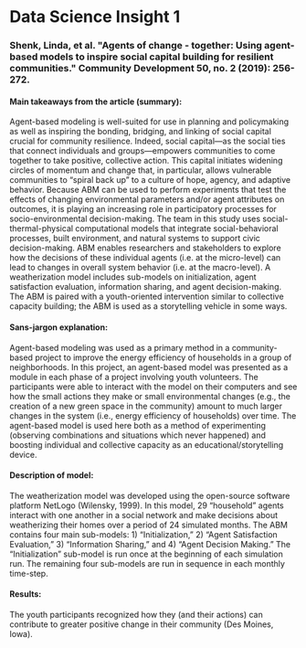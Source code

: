# Data Science Insight 1

### Shenk, Linda, et al. "Agents of change - together: Using agent-based models to inspire social capital building for resilient communities." Community Development 50, no. 2 (2019): 256-272.

#### Main takeaways from the article (summary):

Agent-based modeling is well-suited for use in planning and policymaking as well as inspiring the bonding, bridging, and linking of social capital crucial for community resilience. Indeed, social capital—as the social ties that connect individuals and groups—empowers communities to come together to take positive, collective action. This capital initiates widening circles of momentum and change that, in particular, allows vulnerable communities to “spiral back up” to a culture of hope, agency, and adaptive behavior. Because ABM can be used to perform experiments that test the effects of changing environmental parameters and/or agent attributes on outcomes, it is playing an increasing role in participatory processes for socio-environmental decision-making. The team in this study uses social-thermal-physical computational models that integrate social-behavioral processes, built environment, and natural systems to support civic decision-making. ABM enables researchers and stakeholders to explore how the decisions of these individual agents (i.e. at the micro-level) can lead to changes in overall system behavior (i.e. at the macro-level). A weatherization model includes sub-models on initialization, agent satisfaction evaluation, information sharing, and agent decision-making. The ABM is paired with a youth-oriented intervention similar to collective capacity building; the ABM is used as a storytelling vehicle in some ways.

#### Sans-jargon explanation:

Agent-based modeling was used as a primary method in a community-based project to improve the energy efficiency of households in a group of neighborhoods. In this project, an agent-based model was presented as a module in each phase of a project involving youth volunteers. The participants were able to interact with the model on their computers and see how the small actions they make or small environmental changes (e.g., the creation of a new green space in the community) amount to much larger changes in the system (i.e., energy efficiency of households) over time. The agent-based model is used here both as a method of experimenting (observing combinations and situations which never happened) and boosting individual and collective capacity as an educational/storytelling device.

#### Description of model:

The weatherization model was developed using the open-source software platform NetLogo (Wilensky, 1999). In this model, 29 “household” agents interact with one another in a social network and make decisions about weatherizing their homes over a period of 24 simulated months. The ABM contains four main sub-models: 1) “Initialization,” 2) “Agent Satisfaction Evaluation,” 3) “Information Sharing,” and 4) “Agent Decision Making.” The “Initialization” sub-model is run once at the beginning of each simulation run. The remaining four sub-models are run in sequence in each monthly time-step.

#### Results:

The youth participants recognized how they (and their actions) can contribute to greater positive change in their community (Des Moines, Iowa).
